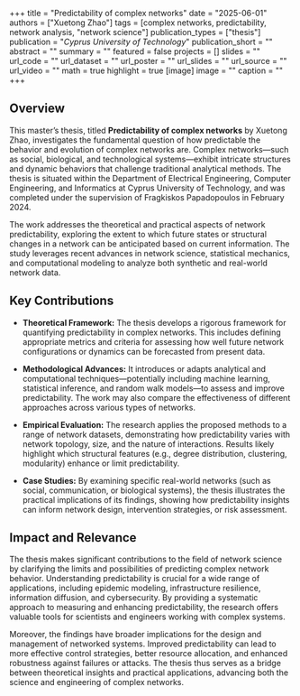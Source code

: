 +++
title = "Predictability of complex networks"
date = "2025-06-01"
authors = ["Xuetong Zhao"]
tags = [complex networks, predictability, network analysis, "network science"]
publication_types = ["thesis"]
publication = "_Cyprus University of Technology_"
publication_short = ""
abstract = ""
summary = ""
featured = false
projects = []
slides = ""
url_code = ""
url_dataset = ""
url_poster = ""
url_slides = ""
url_source = ""
url_video = ""
math = true
highlight = true
[image]
image = ""
caption = ""
+++

## Overview

This master’s thesis, titled **Predictability of complex networks** by Xuetong Zhao, investigates the fundamental question of how predictable the behavior and evolution of complex networks are. Complex networks—such as social, biological, and technological systems—exhibit intricate structures and dynamic behaviors that challenge traditional analytical methods. The thesis is situated within the Department of Electrical Engineering, Computer Engineering, and Informatics at Cyprus University of Technology, and was completed under the supervision of Fragkiskos Papadopoulos in February 2024.

The work addresses the theoretical and practical aspects of network predictability, exploring the extent to which future states or structural changes in a network can be anticipated based on current information. The study leverages recent advances in network science, statistical mechanics, and computational modeling to analyze both synthetic and real-world network data.

## Key Contributions

- **Theoretical Framework:** The thesis develops a rigorous framework for quantifying predictability in complex networks. This includes defining appropriate metrics and criteria for assessing how well future network configurations or dynamics can be forecasted from present data.

- **Methodological Advances:** It introduces or adapts analytical and computational techniques—potentially including machine learning, statistical inference, and random walk models—to assess and improve predictability. The work may also compare the effectiveness of different approaches across various types of networks.

- **Empirical Evaluation:** The research applies the proposed methods to a range of network datasets, demonstrating how predictability varies with network topology, size, and the nature of interactions. Results likely highlight which structural features (e.g., degree distribution, clustering, modularity) enhance or limit predictability.

- **Case Studies:** By examining specific real-world networks (such as social, communication, or biological systems), the thesis illustrates the practical implications of its findings, showing how predictability insights can inform network design, intervention strategies, or risk assessment.

## Impact and Relevance

The thesis makes significant contributions to the field of network science by clarifying the limits and possibilities of predicting complex network behavior. Understanding predictability is crucial for a wide range of applications, including epidemic modeling, infrastructure resilience, information diffusion, and cybersecurity. By providing a systematic approach to measuring and enhancing predictability, the research offers valuable tools for scientists and engineers working with complex systems.

Moreover, the findings have broader implications for the design and management of networked systems. Improved predictability can lead to more effective control strategies, better resource allocation, and enhanced robustness against failures or attacks. The thesis thus serves as a bridge between theoretical insights and practical applications, advancing both the science and engineering of complex networks.